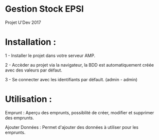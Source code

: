 # Gestion Stock EPSI

Projet U'Dev 2017

# Installation :

1 - Installer le projet dans votre serveur AMP.

2 - Accèder au projet via la navigateur,
    la BDD est automatiquement créée avec des valeurs par défaut.
    
3 - Se connecter avec les identifiants par défault. (admin - admin)

# Utilisation :

Emprunt : Aperçu des emprunts, possiblité de créer, modifier et supprimer des emprunts.

Ajouter Données : Permet d'ajouter des données à utiliser pour les emprunts.
